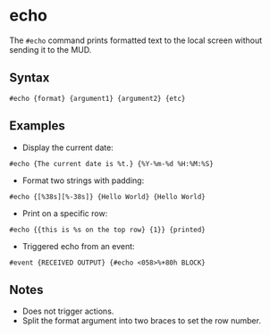 # echo

The `#echo` command prints formatted text to the local screen without sending it to the MUD.

## Syntax
```tintin
#echo {format} {argument1} {argument2} {etc}
```

## Examples

- Display the current date:

```tintin
#echo {The current date is %t.} {%Y-%m-%d %H:%M:%S}
```

- Format two strings with padding:

```tintin
#echo {[%38s][%-38s]} {Hello World} {Hello World}
```

- Print on a specific row:

```tintin
#echo {{this is %s on the top row} {1}} {printed}
```

- Triggered echo from an event:

```tintin
#event {RECEIVED OUTPUT} {#echo <058>%+80h BLOCK}
```

## Notes

- Does not trigger actions.
- Split the format argument into two braces to set the row number.
